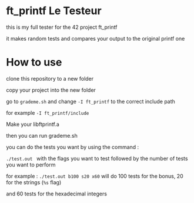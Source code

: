 # ft_printf Le Testeur

this is my full tester for the 42 project ft_printf

it makes random tests and compares your output to the original printf one

# How to use

clone this repository to a new folder

copy your project into the new folder

go to ```grademe.sh``` and change ```-I ft_printf``` to the correct include path

for example ```-I ft_printf/include```

Make your libftprintf.a

then you can run grademe.sh

you can do the tests you want by using the command :

```./test.out ``` with the flags you want to test followed by the number of tests you want to perform

for example : ```./test.out b100 s20 x60``` will do 100 tests for the bonus, 20 for the strings (```%s``` flag)

and 60 tests for the hexadecimal integers
